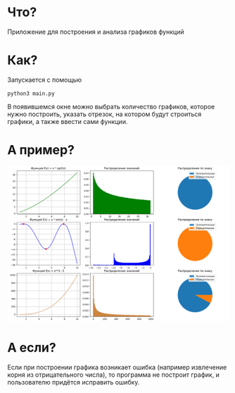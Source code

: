 # Что?
Приложение для построения и анализа графиков функций

# Как?

Запускается с помощью
```
python3 main.py
```
В появившемся окне можно выбрать количество графиков, которое нужно построить, указать отрезок, на котором будут строиться графики, а также ввести сами функции.

# А пример?

![Пример работы](images/plotting.png)

# А если?

Если при построении графика возникает ошибка (например извлечение корня из отрицательного числа), то программа не построит график, и пользователю придётся исправить ошибку.